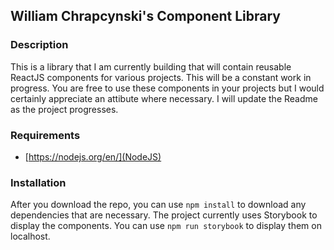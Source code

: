 ## William Chrapcynski's Component Library

### Description

This is a library that I am currently building that will contain reusable ReactJS components for various projects. This will be a constant work in progress. You are free to use these components in your projects but I would certainly appreciate an attibute where necessary. I will update the Readme as the project progresses.

### Requirements

* [https://nodejs.org/en/](NodeJS)

### Installation

After you download the repo, you can use `npm install` to download any dependencies that are necessary. The project currently uses Storybook to display the components. You can use `npm run storybook` to display them on localhost.
